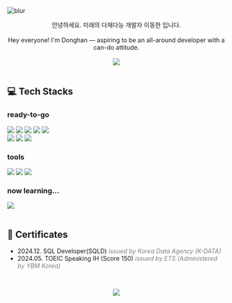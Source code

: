 ![blur](https://capsule-render.vercel.app/api?type=blur&height=300&color=gradient&text=Donghan's_Github&strokeWidth=2&section=footer&reversal=true&fontAlign=50&stroke=E0E0E0&fontSize=55&textBg=false)

<div align="center">
  안녕하세요. 미래의 다재다능 개발자 이동한 입니다. <br><br>
  Hey everyone! I'm Donghan — aspiring to be an all-around developer with a can-do attitude. <br><br>
  <img src="https://img.shields.io/badge/codebydh@gmail.com-EA4335?style=for-the-badge&logo=gmail&logoColor=white">
</div>


<br>


## 💻 Tech Stacks

### ready-to-go
<div>
  <img src="https://img.shields.io/badge/java-b07219?style=for-the-badge&logoColor=white">
  <img src="https://img.shields.io/badge/spring-6DB33F?style=for-the-badge&logo=spring&logoColor=white">
  <img src="https://img.shields.io/badge/spring_boot-6DB33F?style=for-the-badge&logo=springboot&logoColor=white">
  <img src="https://img.shields.io/badge/mysql-4479A1?style=for-the-badge&logo=mysql&logoColor=white">
  <img src="https://img.shields.io/badge/AWS-232F3E?style=for-the-badge&logo=amazonwebservices&logoColor=white"> <br>
  <img src="https://img.shields.io/badge/html-E34F26?style=for-the-badge&logo=html5&logoColor=white"> 
  <img src="https://img.shields.io/badge/css-1572B6?style=for-the-badge&logo=css3&logoColor=white"> 
  <img src="https://img.shields.io/badge/javascript-F7DF1E?style=for-the-badge&logo=javascript&logoColor=black">
</div>

### tools
<div>
  <img src="https://img.shields.io/badge/eclipse-2C2255?style=for-the-badge&logo=eclipseide&logoColor=white"> 
  <img src="https://img.shields.io/badge/intellij-000000?style=for-the-badge&logo=intellijidea&logoColor=white"> 
  <img src="https://img.shields.io/badge/dbeaver-382923?style=for-the-badge&logo=dbeaver&logoColor=white">

  
</div>

### now learning...
<div>
  <img src="https://img.shields.io/badge/react-61DAFB?style=for-the-badge&logo=react&logoColor=black">
</div>


<br>


## 📜 Certificates
- 2024.12. SQL Developer(SQLD) <span style="color:gray;"><i>issued by Korea Data Agency (K-DATA)</i></span>
- 2024.05. TOEIC Speaking IH (Score 150) <span style="color:gray;"><i>issued by ETS (Administered by YBM Korea)</i></span>


<br>


<p align="center">
  <a href="https://hits.sh/github.com/codebydh/">
    <img src="https://hits.sh/github.com/codebydh.svg?view=today-total&color=blue&labelColor=gray&label=Visitors&logo=github">
  </a>
</p>

